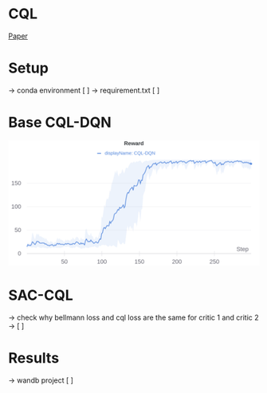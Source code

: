 # CQL

[Paper](https://arxiv.org/pdf/2006.04779.pdf)

# Setup 
-> conda environment [ ]
-> requirement.txt [ ]

# Base CQL-DQN 

![alt_text](imgs/cql_dqn.png)

# SAC-CQL
-> check why bellmann loss and cql loss are the same for critic 1 and critic 2
-> [ ]
# Results

-> wandb project [ ]

